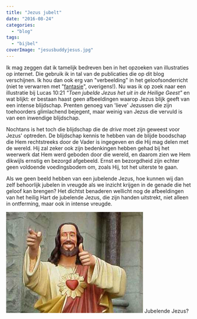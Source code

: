```yaml
---
title: "Jezus jubelt"
date: "2016-08-24"
categories: 
  - "blog"
tags: 
  - "bijbel"
coverImage: "jesusbuddyjesus.jpg"
---
```


Ik mag zeggen dat ik tamelijk bedreven ben in het opzoeken van illustraties op internet. Die gebruik ik in tal van de publicaties die op dit blog verschijnen. Ik hou dan ook erg van "verbeelding" in het geloofsonderricht (niet te verwarren met "[fantasie](/blog/verstarring-verbeelding-en-fantasie/)", overigens!). Nu was ik op zoek naar een illustratie bij Lucas 10:21 _"Toen jubelde Jezus het uit in de Heilige Geest"_ en wat blijkt: er bestaan haast geen afbeeldingen waarop Jezus blijk geeft van een intense blijdschap. Prenten genoeg van 'lieve' Jezussen die zijn toehoorders glimlachend bejegent, maar weinig van Jezus die vervuld is van een inwendige blijdschap.

Nochtans is het toch die blijdschap die de _drive_ moet zijn geweest voor Jezus' optreden. De blijdschap kennis te hebben van de blijde boodschap die Hem rechtstreeks door de Vader is ingegeven en die Hij mag delen met de wereld. Hij zal zeker ook zijn bedenkingen hebben gehad bij het weerwerk dat Hem werd geboden door die wereld, en daarom zien we Hem dikwijls ernstig en bezorgd afgebeeld. Ernst en bezorgdheid zijn echter geen voldoende voedingsbodem om, zoals Hij, tot het uiterste te gaan.

Als we geen beeld hebben van een jubelende Jezus, hoe kunnen wij dan zelf behoorlijk jubelen in vreugde als we inzicht krijgen in de genade die het geloof kan brengen? Het dichtst benaderen wellicht nog de afbeeldingen van het heilig Hart de jubelende Jezus, die zijn handen uitstrekt, niet alleen in ontferming, maar ook in intense vreugde.

![Jubelende Jezus?](images/jesusbuddyjesus.jpg) Jubelende Jezus?
